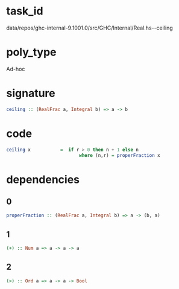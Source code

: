 
# task_id
data/repos/ghc-internal-9.1001.0/src/GHC/Internal/Real.hs--ceiling

# poly_type
Ad-hoc

# signature
```haskell
ceiling :: (RealFrac a, Integral b) => a -> b
```   

# code
```haskell
ceiling x           =  if r > 0 then n + 1 else n
                           where (n,r) = properFraction x
```

# dependencies
## 0
```haskell
properFraction :: (RealFrac a, Integral b) => a -> (b, a)
```
## 1
```haskell
(+) :: Num a => a -> a -> a
```
## 2
```haskell
(>) :: Ord a => a -> a -> Bool
```
